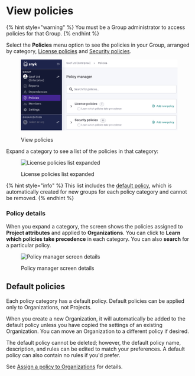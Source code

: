 # View policies

{% hint style="warning" %}
You must be a Group administrator to access policies for that Group.
{% endhint %}

Select the **Policies** menu option to see the policies in your Group, arranged by category, [License policies](license-policies/) and [Security policies](security-policies/).

<div align="left">

<figure><img src="../../.gitbook/assets/Policies-menu.png" alt="View policies"><figcaption><p>View policies</p></figcaption></figure>

</div>

Expand a category to see a list of the policies in that category:

<figure><img src="../../.gitbook/assets/snyk-policy-manager.png" alt="License policies list expanded"><figcaption><p>License policies list expanded</p></figcaption></figure>

{% hint style="info" %}
This list includes the [default policy](view-policies.md#default-policies), which is automatically created for new groups for each policy category and cannot be removed.
{% endhint %}

### Policy details

When you expand a category, the screen shows the policies assigned to **Project attributes** and applied to **Organizations**. You can click to **Learn which policies take precedence** in each category. You can also **search** for a particular policy.

<figure><img src="../../.gitbook/assets/screenshot_2021-03-26_at_11.04.50_am.png" alt="Policy manager screen details"><figcaption><p>Policy manager screen details</p></figcaption></figure>

## Default policies

Each policy category has a default policy. Default policies can be applied only to Organizations, not Projects.

When you create a new Organization, it will automatically be added to the default policy unless you have copied the settings of an existing Organization. You can move an Organization to a different policy if desired.

The default policy cannot be deleted; however, the default policy name, description, and rules can be edited to match your preferences. A default policy can also contain no rules if you'd prefer.

See [Assign a policy to Organizations](apply-a-policy-to-organizations.md) for details.
